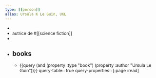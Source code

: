 ```yaml
---
type: [[person]]
alias: Ursula K Le Guin, UKL
---
```


-
- autrice de #[[science fiction]]
-
- ## books
	- {{query (and (property :type "book") (property :author "Ursula Le Guin"))}}
	  query-table:: true
	  query-properties:: [:page :read]